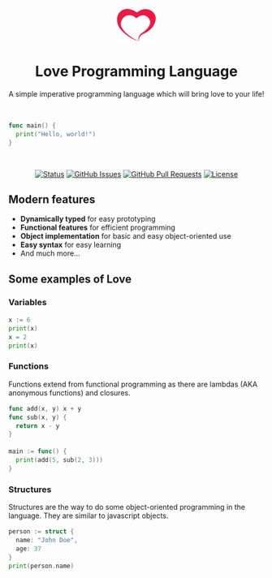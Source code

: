 <p align="center">
  <a href="" rel="noopener">
 <img height=64px src="assets/love.png" alt="Project logo"></a>
</p>

<h1 align="center">Love Programming Language</h1>
<p align="center">
A simple imperative programming language which will bring love to your life!
</p> 
<br />

```go
func main() {
  print("Hello, world!")
}
```
<br />

<div align="center">

[![Status](https://img.shields.io/badge/status-active-success.svg)]()
[![GitHub Issues](https://img.shields.io/github/issues/thomasvergne/love.svg)](https://github.com/quark-lang/quark/issues)
[![GitHub Pull Requests](https://img.shields.io/github/issues-pr/thomasvergne/love.svg)](https://github.com/quark-lang/quark/pulls)
[![License](https://img.shields.io/badge/license-Creative%20commons-blue.svg)](/LICENSE)
</div>

## Modern features
- **Dynamically typed** for easy prototyping
- **Functional features** for efficient programming
- **Object implementation** for basic and easy object-oriented use
- **Easy syntax** for easy learning
- And much more...

## Some examples of Love

### Variables
```go
x := 6
print(x)
x = 2
print(x)
```

### Functions
Functions extend from functional programming as there are lambdas (AKA anonymous functions) and closures. 
```go
func add(x, y) x + y
func sub(x, y) {
  return x - y
}

main := func() {
  print(add(5, sub(2, 3)))
}
```

### Structures
Structures are the way to do some object-oriented programming in the language. They are similar to javascript objects.
```go
person := struct {
  name: "John Doe",
  age: 37
}
print(person.name)
```
